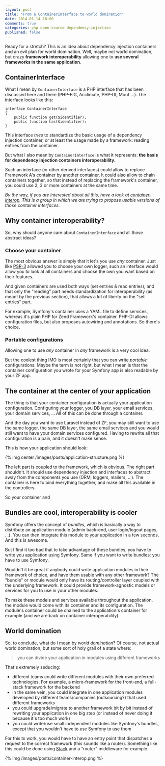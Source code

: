 ```yaml
---
layout: post
title: "From a ContainerInterface to world domination"
date: 2014-01-14 18:00
comments: true
categories: php open-source dependency-injection
published: false
---
```


Ready for a stretch? This is an idea about dependency injection containers and an evil plan for world domination.
Well, maybe not world domination, but crazy **framework interoperability** allowing one to **use several frameworks in the same application**.

<!--more-->

## ContainerInterface

What I mean by `ContainerInterface` is a PHP interface that has been discussed here and there (PHP-FIG, Acclimate, PHP-DI, Mouf …). The interface looks like this:

```
interface ContainerInterface
{
    public function get($identifier);
    public function has($identifier);
}
```

This interface *tries* to standardize the basic usage of a dependency injection container, or at least the usage made by a framework: reading entries from the container.

But what I also mean by `ContainerInterface` is what it represents: **the basis for dependency injection containers interoperability**.

Such an interface (or other derived interfaces) could allow to replace Framework A's container by another container. It could also allow to chain containers together, so that instead of replacing the framework's container, you could use 2, 3 or more containers at the same time.

*By the way, if you are interested about all this, have a look at [container-interop](https://github.com/container-interop/container-interop). This is a group in which we are trying to propose usable versions of those container interfaces.*

## Why container interoperability?

So, why should anyone care about `ContainerInterface` and all those abstract ideas?

### Choose your container

The most obvious answer is simply that it let's you use *any* container. Just like [PSR-3](https://github.com/php-fig/fig-standards/blob/master/accepted/PSR-3-logger-interface.md) allowed you to choose your own logger, such an interface would allow you to look at all containers and choose the own you want based on their features.

And given containers are used both ways (set entries & read entries), and that only the "reading" part needs standardization for interoperability (as meant by the previous section), that allows a lot of liberty on the "set entries" part.

For example, Symfony's container uses a YAML file to define services, whereas it's plain PHP for Zend Framework's container. PHP-DI allows configuration files, but also proposes autowiring and annotations. So there's choice.

### Portable configurations

Allowing one to use *any* container in *any* framework is a very cool idea.

But the coolest thing IMO is most certainly that you can write *portable* configurations. Maybe the term is not right, but what I mean is that the container configuration you wrote for your Symfony app is also readable by your ZF app.

## The container at the center of your application

The thing is that your container configuration is actually your application configuration. Configuring your logger, you DB layer, your email services, your domain services, … All of this can be done through a container.

And the day you want to use Laravel instead of ZF, you may still want to use the same logger, the same DB layer, the same email services and you would still want to have your domain services configured. Having to rewrite all that configuration is a pain, and it doesn't make sense.

This is how your application should look:

{% img center /images/posts/application-structure.png %}

The left part is coupled to the framework, which is obvious. The right part shouldn't.
It should use dependency injection and interfaces to abstract away from the components you use (ORM, loggers, mailers, …).
The container is here to bind everything together, and make all this available in the controllers.

So your container and

## Bundles are cool, interoperability is cooler

Symfony offers the concept of *bundles*, which is basically a way to distribute an application module (admin back-end, user login/logout pages, …). You can then integrate this module to your application in a few seconds. And this is awesome.

But I find it too bad that to take advantage of these bundles, you have to write you application using Symfony. Same if you want to write bundles: you have to use Symfony.

Wouldn't it be great if anybody could write application modules in their framework of choice, and have them usable with any other framework? The "bundle" or module would only have its routing/controller layer coupled with the underlying framework. It could provide framework-agnostic models or services for you to use in your other modules.

To make these models and services available throughout the application, the module would come with its container and its configuration. The module's container could be chained to the application's container for example (and we are back on container interoperability).

## World domination

So, to conclude, what do I mean by *world domination*? Of course, not actual world domination, but some sort of holy grail of a state where:

> you can divide your application in modules using different frameworks

That's extremely seducing:

- different teams could write different modules with their own preferred technologies. For example, a micro-framework for the front-end, a full-stack framework for the backend
- in the same vein, you could integrate in one application modules developed by different teams/companies (outsourcing?) that used different frameworks
- you could upgrade/migrate to another framework bit by bit instead of rewriting your application in one big step (or instead of never doing it because it's too much work)
- you could write/use small independent modules like Symfony's bundles, except that you wouldn't have to use Symfony to use them

For this to work, you would have to have an entry point that dispatches a request to the correct framework (this sounds like a router). Something like this could be done using [Stack](http://stackphp.com/) and a "router" middleware for example.

{% img /images/posts/container-interop.png %}

